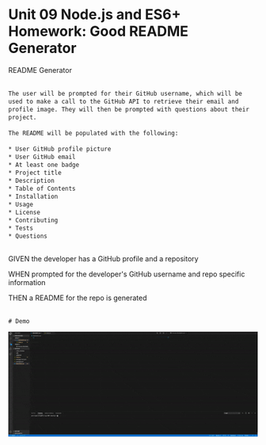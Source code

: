 # Unit 09 Node.js and ES6+ Homework: Good README Generator
README Generator
```

The user will be prompted for their GitHub username, which will be used to make a call to the GitHub API to retrieve their email and profile image. They will then be prompted with questions about their project.

The README will be populated with the following:

* User GitHub profile picture 
* User GitHub email
* At least one badge
* Project title
* Description
* Table of Contents
* Installation
* Usage
* License
* Contributing
* Tests
* Questions


```
GIVEN the developer has a GitHub profile and a repository

WHEN prompted for the developer's GitHub username and repo specific information

THEN a README for the repo is generated
```

# Demo
```

![Demo](Demo.gif)
